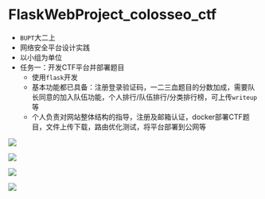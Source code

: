 # FlaskWebProject_colosseo_ctf
- `BUPT`大二上
- 网络安全平台设计实践
- 以小组为单位
- 任务一：开发CTF平台并部署题目
  - 使用`flask`开发
  - 基本功能都已具备：注册登录验证码，一二三血题目的分数加成，需要队长同意的加入队伍功能，个人排行/队伍排行/分类排行榜，可上传`writeup`等
  - 个人负责对网站整体结构的指导，注册及邮箱认证，docker部署CTF题目，文件上传下载，路由优化测试，将平台部署到公网等
  
![](https://md.byr.moe/uploads/upload_be757e51ec1728a57760d1d3270e84fe.png)
    
![](https://md.byr.moe/uploads/upload_389bcd28ace9ea058376df7894a065bb.png)

![](https://md.byr.moe/uploads/upload_4232b4d5dcc50424a8b1e6bb26ea920d.png)

![](https://md.byr.moe/uploads/upload_44a6e74473bb9140bf83787e99652b58.png)
